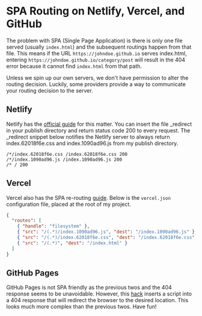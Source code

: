 # SPA Routing on Netlify, Vercel, and GitHub

The problem with SPA (Single Page Application) is there is only one file served (usually `index.html`) and the subsequent routings happen from that file. This means if the URL `https://johndoe.github.io` serves index.html, entering `https://johndoe.github.io/category/post` will result in the 404 error because it cannot find `index.html` from that path.

Unless we spin up our own servers, we don't have permission to alter the routing decision. Luckily, some providers provide a way to communicate your routing decision to the server.

## Netlify

Netlify has the [official guide](https://docs.netlify.com/routing/redirects/) for this matter. You can insert the file \_redirect in your publish directory and return status code 200 to every request. The \_redirect snippet below notifies the Netlify server to always return index.62018f6e.css and index.1090ad96.js from my publish directory.

```
/*/index.62018f6e.css /index.62018f6e.css 200
/*/index.1090ad96.js /index.1090ad96.js 200
/* / 200
```

## Vercel

Vercel also has the SPA re-routing [guide](https://vercel.com/docs/configuration). Below is the `vercel.json` configuration file, placed at the root of my project.

```json
{
  "routes": [
    { "handle": "filesystem" },
    { "src": "/(.*)/index.1090ad96.js", "dest": "/index.1090ad96.js" },
    { "src": "/(.*)/index.62018f6e.css", "dest": "/index.62018f6e.css" },
    { "src": "/(.*)", "dest": "/index.html" }
  ]
}
```

## GitHub Pages

GitHub Pages is not SPA friendly as the previous twos and the 404 response seems to be unavoidable. However, this [hack](https://github.com/rafgraph/spa-github-pages) inserts a script into a 404 response that will redirect the browser to the desired location. This looks much more complex than the previous twos. Have fun!
